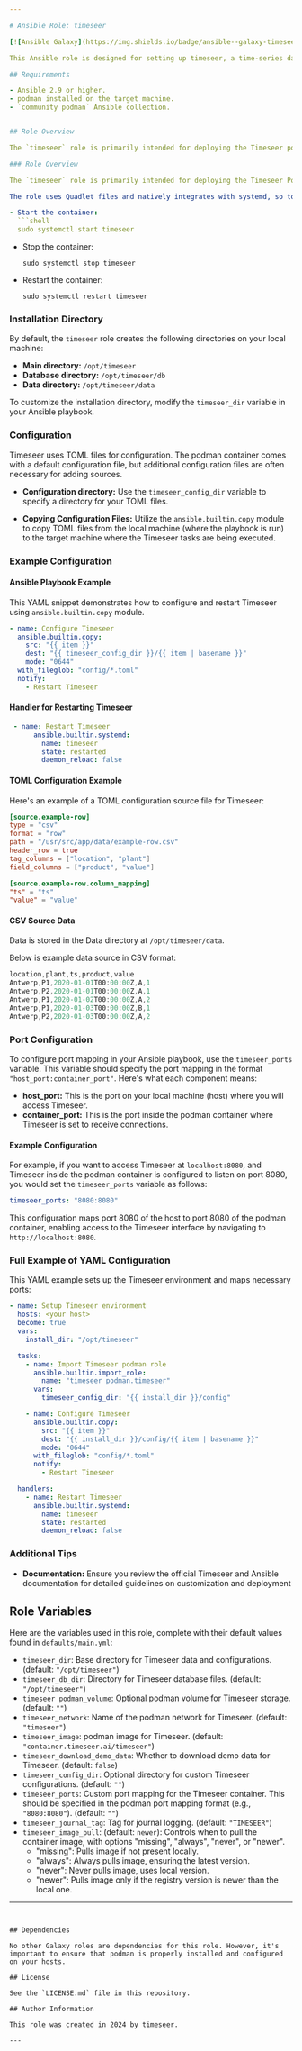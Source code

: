 ```yaml
---

# Ansible Role: timeseer

[![Ansible Galaxy](https://img.shields.io/badge/ansible--galaxy-timeseer-yellow.svg)](https://galaxy.ansible.com/ui/namespaces/timeseer/)

This Ansible role is designed for setting up timeseer, a time-series data analysis platform, particularly in a podman environment. It handles storage directory preparations, podman volume configurations, and manages the deployment of timeseer in a podman container.

## Requirements

- Ansible 2.9 or higher.
- podman installed on the target machine.
- `community podman` Ansible collection.


## Role Overview

The `timeseer` role is primarily intended for deploying the Timeseer podman container. It is ideally suited for a limited Proof of Concept (POC) involving 1-2 users. This setup does not require authentication or a web server and can be run locally.

### Role Overview

The `timeseer` role is primarily intended for deploying the Timeseer Podman container. It is ideally suited for a limited Proof of Concept (POC) involving 1-2 users. This setup does not require authentication or a web server and can be run locally.

The role uses Quadlet files and natively integrates with systemd, so to start, stop, or restart the container, you will need to use `systemctl` commands. Here are the commands:

- Start the container:
  ```shell
  sudo systemctl start timeseer
  ```

- Stop the container:
  ```shell
  sudo systemctl stop timeseer
  ```

- Restart the container:
  ```shell
  sudo systemctl restart timeseer
  ```

### Installation Directory

By default, the `timeseer` role creates the following directories on your local machine:
- **Main directory:** `/opt/timeseer`
- **Database directory:** `/opt/timeseer/db`
- **Data directory:** `/opt/timeseer/data`

To customize the installation directory, modify the `timeseer_dir` variable in your Ansible playbook.

### Configuration

Timeseer uses TOML files for configuration. The podman container comes with a default configuration file, but additional configuration files are often necessary for adding sources.

- **Configuration directory:** Use the `timeseer_config_dir` variable to specify a directory for your TOML files. 
  
- **Copying Configuration Files:** Utilize the `ansible.builtin.copy` module to copy TOML files from the local machine (where the playbook is run) to the target machine where the Timeseer tasks are being executed.

### Example Configuration

#### Ansible Playbook Example

This YAML snippet demonstrates how to configure and restart Timeseer using `ansible.builtin.copy` module.

```yaml
- name: Configure Timeseer
  ansible.builtin.copy:
    src: "{{ item }}"
    dest: "{{ timeseer_config_dir }}/{{ item | basename }}"
    mode: "0644"
  with_fileglob: "config/*.toml"
  notify:
    - Restart Timeseer
```

#### Handler for Restarting Timeseer

```yaml
 - name: Restart Timeseer
      ansible.builtin.systemd:
        name: timeseer
        state: restarted
        daemon_reload: false
```

#### TOML Configuration Example

Here's an example of a TOML configuration source file for Timeseer:

```toml
[source.example-row]
type = "csv"
format = "row"
path = "/usr/src/app/data/example-row.csv"
header_row = true
tag_columns = ["location", "plant"]
field_columns = ["product", "value"]

[source.example-row.column_mapping]
"ts" = "ts"
"value" = "value"
```

#### CSV Source Data
Data is stored in the Data directory at  `/opt/timeseer/data`. 

Below is example data source in CSV format:


```cs
location,plant,ts,product,value
Antwerp,P1,2020-01-01T00:00:00Z,A,1
Antwerp,P2,2020-01-01T00:00:00Z,A,1
Antwerp,P1,2020-01-02T00:00:00Z,A,2
Antwerp,P1,2020-01-03T00:00:00Z,B,1
Antwerp,P2,2020-01-03T00:00:00Z,A,2
```

### Port Configuration

To configure port mapping in your Ansible playbook, use the `timeseer_ports` variable. This variable should specify the port mapping in the format `"host_port:container_port"`. Here's what each component means:

- **host_port:** This is the port on your local machine (host) where you will access Timeseer.
- **container_port:** This is the port inside the podman container where Timeseer is set to receive connections.

#### Example Configuration

For example, if you want to access Timeseer at `localhost:8080`, and Timeseer inside the podman container is configured to listen on port 8080, you would set the `timeseer_ports` variable as follows:

```yaml
timeseer_ports: "8080:8080"
```

This configuration maps port 8080 of the host to port 8080 of the podman container, enabling access to the Timeseer interface by navigating to `http://localhost:8080`.



### Full Example of YAML Configuration

This YAML example sets up the Timeseer environment and maps necessary ports:

```yaml
- name: Setup Timeseer environment
  hosts: <your host>
  become: true
  vars:
    install_dir: "/opt/timeseer"

  tasks:
    - name: Import Timeseer podman role
      ansible.builtin.import_role:
        name: "timeseer podman.timeseer"
      vars:
        timeseer_config_dir: "{{ install_dir }}/config"

    - name: Configure Timeseer
      ansible.builtin.copy:
        src: "{{ item }}"
        dest: "{{ install_dir }}/config/{{ item | basename }}"
        mode: "0644"
      with_fileglob: "config/*.toml"
      notify:
        - Restart Timeseer

  handlers:
    - name: Restart Timeseer
      ansible.builtin.systemd:
        name: timeseer
        state: restarted
        daemon_reload: false


```

### Additional Tips

- **Documentation:** Ensure you review the official Timeseer and Ansible documentation for detailed guidelines on customization and deployment

## Role Variables

Here are the variables used in this role, complete with their default values found in `defaults/main.yml`:

- `timeseer_dir`: Base directory for Timeseer data and configurations. (default: `"/opt/timeseer"`)
- `timeseer_db_dir`: Directory for Timeseer database files. (default: `"/opt/timeseer"`)
- `timeseer podman_volume`: Optional podman volume for Timeseer storage. (default: `""`)
- `timeseer_network`: Name of the podman network for Timeseer. (default: `"timeseer"`)
- `timeseer_image`: podman image for Timeseer. (default: `"container.timeseer.ai/timeseer"`)
- `timeseer_download_demo_data`: Whether to download demo data for Timeseer. (default: `false`)
- `timeseer_config_dir`: Optional directory for custom Timeseer configurations. (default: `""`)
- `timeseer_ports`: Custom port mapping for the Timeseer container. This should be specified in the podman port mapping format (e.g., `"8080:8080"`). (default: `""`)
- `timeseer_journal_tag`: Tag for journal logging. (default: `"TIMESEER"`)
- `timeseer_image_pull`: (default: `newer`): Controls when to pull the container image, with options "missing", "always", "never", or "newer". 
  - "missing": Pulls image if not present locally.
  - "always": Always pulls image, ensuring the latest version.
  - "never": Never pulls image, uses local version.
  - "newer": Pulls image only if the registry version is newer than the local one.
---
```


## Dependencies

No other Galaxy roles are dependencies for this role. However, it's important to ensure that podman is properly installed and configured on your hosts.

## License

See the `LICENSE.md` file in this repository.

## Author Information

This role was created in 2024 by timeseer.

---
